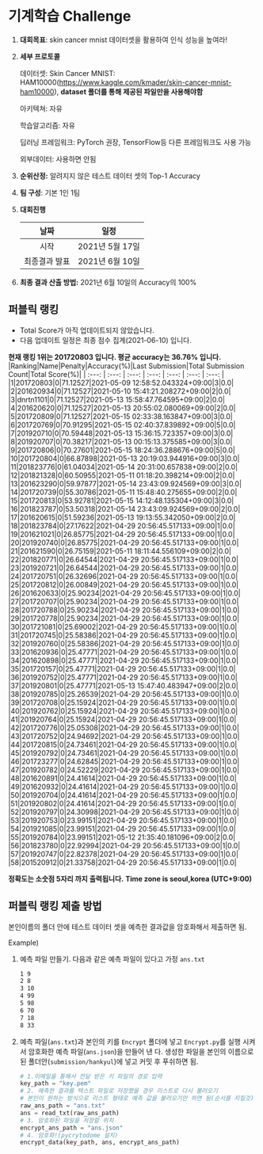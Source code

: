 # **기계학습 Challenge**
1. **대회목표**: skin cancer mnist 데이터셋을 활용하여 인식 성능을 높여라!

2. **세부 프로토콜**

   데이터셋: Skin Cancer MNIST: HAM10000(https://www.kaggle.com/kmader/skin-cancer-mnist-ham10000), 
           **dataset 폴더를 통해 제공된 파일만을 사용해야함**

   아키텍쳐: 자유

   학습알고리즘: 자유

   딥러닝 프레임워크: PyTorch 권장, TensorFlow등 다른 프레임워크도 사용 가능

   외부데이터: 사용하면 안됨

3. **순위산정:** 알려지지 않은 테스트 데이터 셋의 Top-1 Accuracy

4. **팀 구성**: 기본 1인 1팀


5. **대회진행**

   |     날짜      |      일정       |
   | :-----------: | :-------------: |
   |     시작      | 2021년 5월 17일 |
   | 최종결과 발표 | 2021년 6월 10일  |

7. **최종 결과 산출 방법:** 2021년 6월 10일의 Accuracy의 100%


## 퍼블릭 랭킹

  
- Total Score가 아직 업데이트되지 않았습니다. 
 - 다음 업데이트 일정은 최종 점수 집계(2021-06-10) 입니다.
  
**현재 랭킹 1위는 201720803 입니다. 평균 accuracy는 36.76% 입니다.**
|Ranking|Name|Penalty|Accuracy(%)|Last Submission|Total Submission Count|Total Score(%)|
| :---: | :---: | :---: | :---: | :---: | :---: | :---: |
|1|201720803|0|71.12527|2021-05-09 12:58:52.043324+09:00|3|0.0|
|2|201620934|0|71.12527|2021-05-10 15:41:21.208272+09:00|2|0.0|
|3|dnrtn1101|0|71.12527|2021-05-13 15:58:47.764595+09:00|2|0.0|
|4|201620620|0|71.12527|2021-05-13 20:55:02.080069+09:00|2|0.0|
|5|201720809|0|71.12527|2021-05-15 02:33:38.163847+09:00|3|0.0|
|6|201720769|0|70.91295|2021-05-15 02:40:37.839892+09:00|5|0.0|
|7|201920710|0|70.59448|2021-05-13 15:36:15.723357+09:00|3|0.0|
|8|201920707|0|70.38217|2021-05-13 00:15:13.375585+09:00|3|0.0|
|9|201720806|0|70.27601|2021-05-15 18:24:36.288676+09:00|5|0.0|
|10|201720804|0|66.87898|2021-05-13 20:19:03.944916+09:00|3|0.0|
|11|201823776|0|61.04034|2021-05-14 20:31:00.657838+09:00|2|0.0|
|12|201821328|0|60.50955|2021-05-11 01:18:20.398214+09:00|2|0.0|
|13|201623290|0|59.97877|2021-05-14 23:43:09.924569+09:00|3|0.0|
|14|201720739|0|55.30786|2021-05-11 15:48:40.275655+09:00|2|0.0|
|15|201720813|0|53.92781|2021-05-15 14:12:48.135304+09:00|3|0.0|
|16|201823787|0|53.50318|2021-05-14 23:43:09.924569+09:00|2|0.0|
|17|201620615|0|51.59236|2021-05-13 19:13:55.342050+09:00|2|0.0|
|18|201823784|0|27.17622|2021-04-29 20:56:45.517133+09:00|1|0.0|
|19|201621021|0|26.85775|2021-04-29 20:56:45.517133+09:00|1|0.0|
|20|201920740|0|26.85775|2021-04-29 20:56:45.517133+09:00|1|0.0|
|21|201621590|0|26.75159|2021-05-11 18:11:44.556109+09:00|2|0.0|
|22|201820771|0|26.64544|2021-04-29 20:56:45.517133+09:00|1|0.0|
|23|201920721|0|26.64544|2021-04-29 20:56:45.517133+09:00|1|0.0|
|24|201720751|0|26.32696|2021-04-29 20:56:45.517133+09:00|1|0.0|
|25|201720812|0|26.00849|2021-04-29 20:56:45.517133+09:00|1|0.0|
|26|201620633|0|25.90234|2021-04-29 20:56:45.517133+09:00|1|0.0|
|27|201720707|0|25.90234|2021-04-29 20:56:45.517133+09:00|1|0.0|
|28|201720788|0|25.90234|2021-04-29 20:56:45.517133+09:00|1|0.0|
|29|201720778|0|25.90234|2021-04-29 20:56:45.517133+09:00|1|0.0|
|30|201721081|0|25.69002|2021-04-29 20:56:45.517133+09:00|1|0.0|
|31|201720745|0|25.58386|2021-04-29 20:56:45.517133+09:00|1|0.0|
|32|201920760|0|25.58386|2021-04-29 20:56:45.517133+09:00|1|0.0|
|33|201620936|0|25.47771|2021-04-29 20:56:45.517133+09:00|1|0.0|
|34|201620898|0|25.47771|2021-04-29 20:56:45.517133+09:00|1|0.0|
|35|201720157|0|25.47771|2021-04-29 20:56:45.517133+09:00|1|0.0|
|36|201920752|0|25.47771|2021-04-29 20:56:45.517133+09:00|1|0.0|
|37|201920801|0|25.47771|2021-05-13 15:47:40.483947+09:00|2|0.0|
|38|201920785|0|25.26539|2021-04-29 20:56:45.517133+09:00|1|0.0|
|39|201720708|0|25.15924|2021-04-29 20:56:45.517133+09:00|1|0.0|
|40|201920762|0|25.15924|2021-04-29 20:56:45.517133+09:00|1|0.0|
|41|201920764|0|25.15924|2021-04-29 20:56:45.517133+09:00|1|0.0|
|42|201720776|0|25.05308|2021-04-29 20:56:45.517133+09:00|1|0.0|
|43|201720752|0|24.94692|2021-04-29 20:56:45.517133+09:00|1|0.0|
|44|201720815|0|24.73461|2021-04-29 20:56:45.517133+09:00|1|0.0|
|45|201920792|0|24.73461|2021-04-29 20:56:45.517133+09:00|1|0.0|
|46|201723277|0|24.62845|2021-04-29 20:56:45.517133+09:00|1|0.0|
|47|201920782|0|24.52229|2021-04-29 20:56:45.517133+09:00|1|0.0|
|48|201620891|0|24.41614|2021-04-29 20:56:45.517133+09:00|1|0.0|
|49|201620932|0|24.41614|2021-04-29 20:56:45.517133+09:00|1|0.0|
|50|201920704|0|24.41614|2021-04-29 20:56:45.517133+09:00|1|0.0|
|51|201920802|0|24.41614|2021-04-29 20:56:45.517133+09:00|1|0.0|
|52|201920797|0|24.30998|2021-04-29 20:56:45.517133+09:00|1|0.0|
|53|201920753|0|23.99151|2021-04-29 20:56:45.517133+09:00|1|0.0|
|54|201921085|0|23.99151|2021-04-29 20:56:45.517133+09:00|1|0.0|
|55|201920784|0|23.99151|2021-05-12 21:35:40.181096+09:00|2|0.0|
|56|201823780|0|22.92994|2021-04-29 20:56:45.517133+09:00|1|0.0|
|57|201920747|0|22.82378|2021-04-29 20:56:45.517133+09:00|1|0.0|
|58|201520912|0|21.33758|2021-04-29 20:56:45.517133+09:00|1|0.0|


**정확도는 소숫점 5자리 까지 출력됩니다.**
**Time zone is seoul,korea (UTC+9:00)**
## 퍼블릭 랭킹 제출 방법

본인이름의 폴더 안에 테스트 데이터 셋을 예측한 결과값을 암호화해서 제출하면 됨.

Example) 

1. 예측 파일 만들기. 다음과 같은 예측 파일이 있다고 가정 `ans.txt`

   ```tex
   1 9
   2 8
   3 10
   4 99
   5 98
   6 70
   7 18
   8 33
   ```

2. 예측 파일(`ans.txt`)과 본인의 키를 `Encrypt` 폴더에 넣고 `Encrypt.py`를 실행 시켜서 암호화한 예측 파일(`ans.json`)을 만들어 낸 다. 생성한 파일을 본인의 이름으로 된 폴더안(`submission/hankyul`)에 넣고 커밋 후 푸쉬하면 됨.

   ```python
   # 1.이메일을 통해서 전달 받은 키 파일의 경로 입력
   key_path = "key.pem"
   # 2. 예측한 결과를 텍스트 파일로 저장했을 경우 리스트로 다시 불러오기
   # 본인이 원하는 방식으로 리스트 형태로 예측 값을 불러오기만 하면 됨(순서를 지킬것)
   raw_ans_path = "ans.txt"
   ans = read_txt(raw_ans_path)
   # 3. 암호화된 파일을 저장할 위치
   encrypt_ans_path = "ans.json"
   # 4. 암호화!(pycrytodome 설치)
   encrypt_data(key_path, ans, encrypt_ans_path)
   ```





